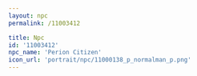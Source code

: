 ```yaml
---
layout: npc
permalink: /11003412

title: Npc
id: '11003412'
npc_name: 'Perion Citizen'
icon_url: 'portrait/npc/11000138_p_normalman_p.png'
---
```

